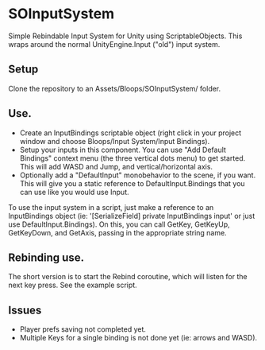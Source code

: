 # SOInputSystem
Simple Rebindable Input System for Unity using ScriptableObjects. This wraps around the normal UnityEngine.Input ("old") input system.

## Setup
Clone the repository to an Assets/Bloops/SOInputSystem/ folder.

## Use.
- Create an InputBindings scriptable object (right click in your project window and choose Bloops/Input System/Input Bindings).
- Setup your inputs in this component. You can use "Add Default Bindings" context menu (the three vertical dots menu) to get started. This will add WASD and Jump, and vertical/horizontal axis.
- Optionally add a "DefaultInput" monobehavior to the scene, if you want. This will give you a static reference to DefaultInput.Bindings that you can use like you would use Input. 

To use the input system in a script, just make a reference to an InputBindings object (ie: '[SerializeField] private InputBindings input' or just use DefaultInput.Bindings). 
On this, you can call GetKey, GetKeyUp, GetKeyDown, and GetAxis, passing in the appropriate string name.

## Rebinding use.
The short version is to start the Rebind coroutine, which will listen for the next key press. See the example script.

## Issues
- Player prefs saving not completed yet.
- Multiple Keys for a single binding is not done yet (ie: arrows and WASD).
